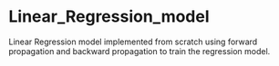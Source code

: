# Linear_Regression_model
Linear Regression model implemented from scratch using forward propagation and backward propagation to train the regression model.
